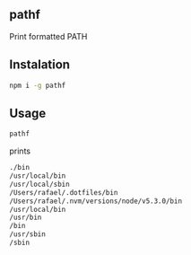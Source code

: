 pathf
-----

Print formatted PATH

## Instalation

```sh
npm i -g pathf
```

## Usage

```sh
pathf
```

prints

```sh
./bin
/usr/local/bin
/usr/local/sbin
/Users/rafael/.dotfiles/bin
/Users/rafael/.nvm/versions/node/v5.3.0/bin
/usr/local/bin
/usr/bin
/bin
/usr/sbin
/sbin
```
